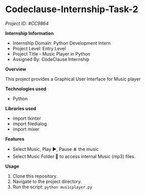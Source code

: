 # Codeclause-Internship-Task-2
*Project ID: #CC9864*

**Internship Information**

* Internship Domain: Python Development Intern
* Project Level: Entry Level
* Project Title - Music Player in Python
* Assigned By: CodeClause Internship

**Overview**

This project provides a Graphical User Interface for Music player 

**Technologies used**

* Python 

**Libraries used**
* import tkinter
* import filedialog
* import mixer

**Features**

* Select Music, Play ▶️, Pause ⏸️ the music
* Select Music Folder 📁 to access internal Music (mp3) files.

**Usage** 

1. Clone this repository.
2. Navigate to the project directory.
3. Run the script: `python musicplayer.py`
